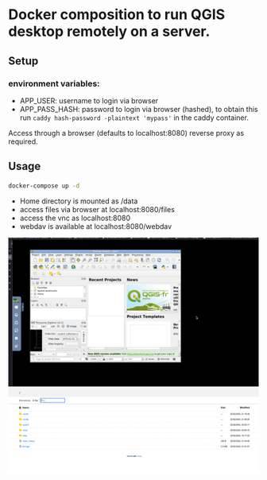 # Docker composition  to run QGIS desktop remotely on a server.

## Setup

### environment variables:
- APP_USER: username to login via browser
- APP_PASS_HASH: password to login via browser (hashed), to obtain this run `caddy hash-password -plaintext 'mypass'` in the caddy container.


Access through a browser (defaults to localhost:8080) reverse proxy as required.

## Usage
```bash
docker-compose up -d
```


- Home directory is mounted as /data
- access files via browser at localhost:8080/files 
- access the vnc as localhost:8080
- webdav is available at localhost:8080/webdav

![](images\img.png)
![](images\img_1.png)


